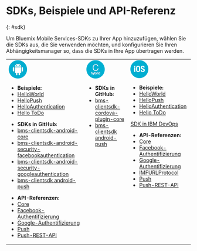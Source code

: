 # SDKs, Beispiele und API-Referenz
{: #sdk}

Um Bluemix Mobile Services-SDKs zu Ihrer App hinzuzufügen, wählen Sie die SDKs aus, die Sie verwenden möchten, und konfigurieren Sie Ihren Abhängigkeitsmanager so, dass die SDKs in Ihre App übertragen werden.

<table id="sdk__sdk-table-mbaas" class="mobile-dl"><tbody><tr class="doc-tr-even"><td><img src="images/Droid_SDK_icon.png" alt="Android">
<!---
<p class="cta"><a href="/docs/starters/mobilefirst/gettingstarted/android_existingproject.html#setup_sdk_gradle">Get SDK</a></p>
--->

<ul><li><strong>Beispiele:</strong></li>
<li><a href="gettingstarted/android.html">HelloWorld</a></li>
<li><a href="https://github.com/ibm-bluemix-mobile-services/bms-samples-android-hellopush" rel="external" title="(Wird in neuer Registerkarte oder neuem Fenster geöffnet.)" target="_blank">HelloPush</a>
</li>
<li><a href="https://github.com/ibm-bluemix-mobile-services/bms-samples-android-helloauthentication" rel="external" title="(Wird in neuer Registerkarte oder neuem Fenster geöffnet.)" target="_blank">HelloAuthentication</a>
</li>
<li><a href="https://github.com/ibm-bluemix-mobile-services/bms-samples-android-hellotodo" rel="external" title="(Wird in neuer Registerkarte oder neuem Fenster geöffnet.)" target="_blank">Hello ToDo</a></li>

</ul>

<ul><li><strong>SDKs in GitHub:</strong></li>
<li><a href="https://github.com/ibm-bluemix-mobile-services/bms-clientsdk-android-core" rel="external" title="(Wird in neuer Registerkarte oder neuem Fenster geöffnet.)" target="_blank">bms-clientsdk-android-core</a></li>
<li><a href="https://github.com/ibm-bluemix-mobile-services/bms-clientsdk-android-security-facebookauthentication" rel="external" title="(Wird in neuer Registerkarte oder neuem Fenster geöffnet.)" target="_blank">bms-clientsdk-android-security-facebookauthentication</a></li>
<li><a href="https://github.com/ibm-bluemix-mobile-services/bms-clientsdk-android-security-googleauthentication" rel="external" title="(Wird in neuer Registerkarte oder neuem Fenster geöffnet.)" target="_blank">bms-clientsdk-android-security-googleauthentication</a></li>
<li><a href="https://github.com/ibm-bluemix-mobile-services/bms-clientsdk-android-push" rel="external" title="(Wird in neuer Registerkarte oder neuem Fenster geöffnet.)" target="_blank">bms-clientsdk android-push</a></li>
</ul>
<ul>
<li><strong>API-Referenzen:</strong></li>
<li><a href="https://www.{DomainName}/docs/api/content/api/mobilefirst/android/core-api-doc/overview-summary.html" rel="external" title="(Wird in neuer Registerkarte oder neuem Fenster geöffnet.)" target="_blank">Core</a></li>
<li><a href="https://www.{DomainName}/docs/api/content/api/mobilefirst/android/facebook-api-doc/index.html" rel="external" title="(Wird in neuer Registerkarte oder neuem Fenster geöffnet.)" target="_blank">Facebook-Authentifizierung</a></li>
<li><a href="https://www.{DomainName}/docs/api/content/api/mobilefirst/android/google-api-doc/index.html" rel="external" title="(Wird in neuer Registerkarte oder neuem Fenster geöffnet.)" target="_blank">Google-Authentifizierung</a></li>
<li><a href="https://www.{DomainName}/docs/api/content/api/mobilefirst/android/push-api-doc/overview-summary.html" rel="external" title="(Wird in neuer Registerkarte oder neuem Fenster geöffnet.)" target="_blank">Push</a></li>
<li><a href="https://www.{DomainName}/docs/api/content/api/mobilefirst/android/push-api-doc/overview-summary.html" rel="external" title="(Wird in neuer Registerkarte oder neuem Fenster geöffnet.)" target="_blank">Push-REST-API</a></li>
</ul>
</td><td valign="top"><img src="images/cdova_sdk_icon.png" alt="Cordova">
<!---
<p class="cta"><a href="test">Get SDK</a></p>
--->
<!---
<ul><li><strong>Samples:</strong></li>
<li><a href="gettingstarted/cordova.html">HelloWorld</a></li>
-->
</ul>

<ul><li><strong>SDKs in GitHub:</strong></li>
<li><a href="https://github.com/ibm-bluemix-mobile-services/bms-clientsdk-cordova-plugin-core" rel="external" title="(Wird in neuer Registerkarte oder neuem Fenster geöffnet.)" target="_blank">bms-clientsdk-cordova-plugin-core</a></li>
<li><a href="https://github.com/ibm-bluemix-mobile-services/bms-clientsdk-cordova-plugin-push" rel="external" title="(Wird in neuer Registerkarte oder neuem Fenster geöffnet.)" target="_blank">bms-clientsdk android-push</a></li>
</ul>

</td>
<td valign="top"><img src="images/iOS_SDK_icon.png" alt="iOS">

<!---
<p class="cta"><a href="/docs/starters/mobilefirst/gettingstarted/existingproject.html#setup_sdk_cocoapods">Get
SDK</a></p> --->

<ul><li><strong>Beispiele:</strong></li>
<li><a href="gettingstarted/ios.html">HelloWorld</a></li>
<li><a href="https://github.com/ibm-bluemix-mobile-services/bms-samples-ios-hellopush" rel="external" title="(Wird in neuer Registerkarte oder neuem Fenster geöffnet.)" target="_blank">HelloPush</a>
</li>
<li><a href="https://github.com/ibm-bluemix-mobile-services/bms-samples-ios-helloauthentication" rel="external" title="(Wird in neuer Registerkarte oder neuem Fenster geöffnet.)" target="_blank">HelloAuthentication</a>
</li>
<li><a href="https://github.com/ibm-bluemix-mobile-services/bms-samples-ios-hellotodo" rel="external" title="(Wird in neuer Registerkarte oder neuem Fenster geöffnet.)" target="_blank">Hello ToDo</a></li>
</ul>

<p class="devops"><a href="https://hub.jazz.net/git/bluemixmobilesdk/imf-ios-sdk/archive?revstr=master">SDK in IBM
DevOps</a></p>
<ul>
<li><strong>API-Referenzen:</strong></li>
<li><a href="https://www.{DomainName}/docs/api/content/api/mobilefirst/ios/IMFCore_api-doc/html/index.html" rel="external" title="(Wird in neuer Registerkarte oder neuem Fenster geöffnet.)" target="_blank">Core</a></li>
<li><a href="https://www.{DomainName}/docs/api/content/api/mobilefirst/ios/IMFFacebookAuthentication_api-doc/html/index.html" rel="external" title="(Wird in neuer Registerkarte oder neuem Fenster geöffnet.)" target="_blank">Facebook-Authentifizierung</a></li>
<li><a href="https://www.{DomainName}/docs/api/content/api/mobilefirst/ios/IMFGoogleAuthentication_api-doc/html/index.html" rel="external" title="(Wird in neuer Registerkarte oder neuem Fenster geöffnet.)" target="_blank">Google-Authentifizierung</a></li>
<li><a href="https://www.{DomainName}/docs/api/content/api/mobilefirst/ios/IMFURLProtocol_api-doc/html/index.html" rel="external" title="(Wird in neuer Registerkarte oder neuem Fenster geöffnet.)" target="_blank">IMFURLProtocol</a></li>
<li><a href="https://www.{DomainName}/docs/api/content/api/mobilefirst/ios/IMFPush_api-doc/html/index.html" rel="external" title="(Wird in neuer Registerkarte oder neuem Fenster geöffnet.)" target="_blank">Push</a></li>
<li><a href="https://www.{DomainName}/docs/api/content/api/mobilefirst/android/push-api-doc/overview-summary.html" rel="external" title="(Wird in neuer Registerkarte oder neuem Fenster geöffnet.)" target="_blank">Push-REST-API</a></li>
</ul>
</td>
</tr>
</tbody>
</table>

